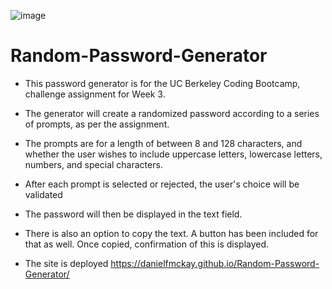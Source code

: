 ![image](https://user-images.githubusercontent.com/123746582/221455179-9f32179b-20d7-4df6-875a-f4c0965ffd93.png)

# Random-Password-Generator

* This password generator is for the UC Berkeley Coding Bootcamp, challenge assignment for Week 3.

* The generator will create a randomized password according to a series of prompts, as per the assignment.

* The prompts are for a length of between 8 and 128 characters, and whether the user wishes to include uppercase letters, lowercase letters, numbers, and special characters.

* After each prompt is selected or rejected, the user's choice will be validated

* The password will then be displayed in the text field.

* There is also an option to copy the text. A button has been included for that as well. Once copied, confirmation of this is displayed.

* The site is deployed https://danielfmckay.github.io/Random-Password-Generator/
